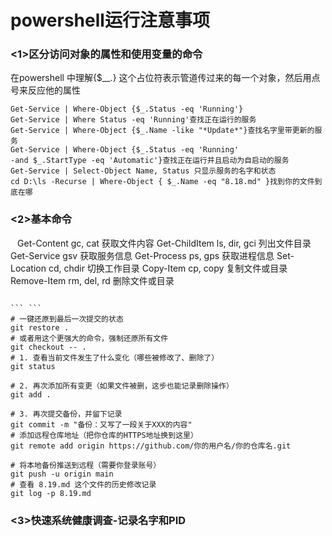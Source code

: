 # powershell运行注意事项

### <1>区分访问对象的属性和使用变量的命令

在powershell 中理解{$__.} 这个占位符表示管道传过来的每一个对象，然后用点号来反应他的属性

```
Get-Service | Where-Object {$_.Status -eq 'Running'}
Get-Service | Where Status -eq 'Running'查找正在运行的服务
Get-Service | Where-Object {$_.Name -like "*Update*"}查找名字里带更新的服务
Get-Service | Where-Object {$_.Status -eq 'Running'
-and $_.StartType -eq 'Automatic'}查找正在运行并且启动为自启动的服务
Get-Service | Select-Object Name, Status 只显示服务的名字和状态
cd D:\ls -Recurse | Where-Object { $_.Name -eq "8.18.md" }找到你的文件到底在哪

```

### <2>基本命令

``` ```
Get-Content gc, cat 获取文件内容
Get-ChildItem ls, dir, gci 列出文件目录
Get-Service gsv 获取服务信息
Get-Process ps, gps 获取进程信息
Set-Location cd, chdir 切换工作目录
Copy-Item cp, copy 复制文件或目录
Remove-Item rm, del, rd 删除文件或目录
```

``` ```
# 一键还原到最后一次提交的状态
git restore .
# 或者用这个更强大的命令，强制还原所有文件
git checkout -- .
# 1. 查看当前文件发生了什么变化（哪些被修改了、删除了）
git status

# 2. 再次添加所有变更（如果文件被删，这步也能记录删除操作）
git add .

# 3. 再次提交备份，并留下记录
git commit -m "备份：又写了一段关于XXX的内容"
# 添加远程仓库地址（把你仓库的HTTPS地址换到这里）
git remote add origin https://github.com/你的用户名/你的仓库名.git

# 将本地备份推送到远程（需要你登录账号）
git push -u origin main
# 查看 8.19.md 这个文件的历史修改记录
git log -p 8.19.md

```



### <3>快速系统健康调查-记录名字和PID

``` 

```
